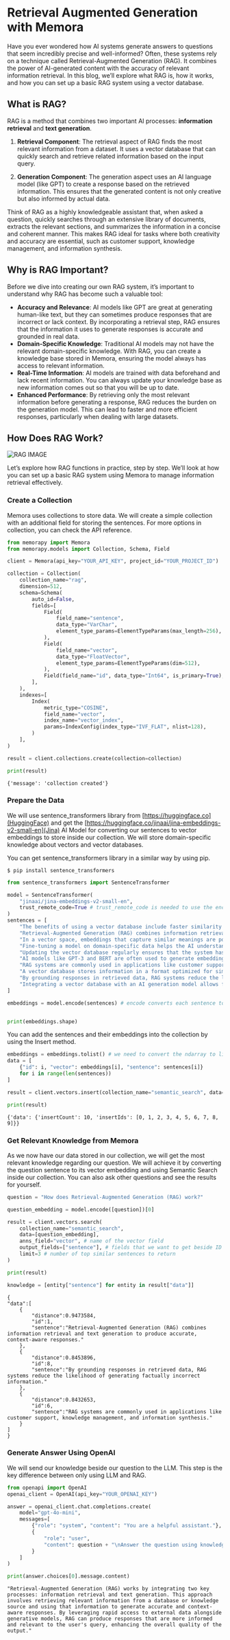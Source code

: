 # Retrieval Augmented Generation with Memora
Have you ever wondered how AI systems generate answers to questions that seem incredibly precise and well-informed? Often, these systems rely on a technique called Retrieval-Augmented Generation (RAG). It combines the power of AI-generated content with the accuracy of relevant information retrieval. In this blog, we’ll explore what RAG is, how it works, and how you can set up a basic RAG system using a vector database.

## What is RAG?
RAG is a method that combines two important AI processes: **information retrieval** and **text generation**.

1. **Retrieval Component**: The retrieval aspect of RAG finds the most relevant information from a dataset. It uses a vector database that can quickly search and retrieve related information based on the input query.

2. **Generation Component**: The generation aspect uses an AI language model (like GPT) to create a response based on the retrieved information. This ensures that the generated content is not only creative but also informed by actual data.

Think of RAG as a highly knowledgeable assistant that, when asked a question, quickly searches through an extensive library of documents, extracts the relevant sections, and summarizes the information in a concise and coherent manner. This makes RAG ideal for tasks where both creativity and accuracy are essential, such as customer support, knowledge management, and information synthesis.

## Why is RAG Important?
Before we dive into creating our own RAG system, it’s important to understand why RAG has become such a valuable tool:

- **Accuracy and Relevance**: AI models like GPT are great at generating human-like text, but they can sometimes produce responses that are incorrect or lack context. By incorporating a retrieval step, RAG ensures that the information it uses to generate responses is accurate and grounded in real data.
- **Domain-Specific Knowledge**: Traditional AI models may not have the relevant domain-specific knowledge. With RAG, you can create a knowledge base stored in Memora, ensuring the model always has access to relevant information.
- **Real-Time Information**: AI models are trained with data beforehand and lack recent information. You can always update your knowledge base as new information comes out so that you will be up to date.  
- **Enhanced Performance**: By retrieving only the most relevant information before generating a response, RAG reduces the burden on the generation model. This can lead to faster and more efficient responses, particularly when dealing with large datasets.

## How Does RAG Work? 

![RAG IMAGE](../assets/rag.png)


Let’s explore how RAG functions in practice, step by step. We’ll look at how you can set up a basic RAG system using Memora to manage information retrieval effectively.



### Create a Collection
Memora uses collections to store data. We will create a simple collection with an additional field for storing the sentences. For more options in collection, you can check the API reference. 

```python
from memorapy import Memora
from memorapy.models import Collection, Schema, Field 

client = Memora(api_key="YOUR_API_KEY", project_id="YOUR_PROJECT_ID")

collection = Collection(
    collection_name="rag",
    dimension=512,
    schema=Schema(
        auto_id=False,
        fields=[
            Field(
                field_name="sentence",
                data_type="VarChar",
                element_type_params=ElementTypeParams(max_length=256),
            ),
            Field(
                field_name="vector",
                data_type="FloatVector",
                element_type_params=ElementTypeParams(dim=512),
            ),
            Field(field_name="id", data_type="Int64", is_primary=True),
        ],
    ),
    indexes=[
        Index(
            metric_type="COSINE",
            field_name="vector",
            index_name="vector_index",
            params=IndexConfig(index_type="IVF_FLAT", nlist=128),
        )
    ],
)

result = client.collections.create(collection=collection)

print(result)
```
    {'message': 'collection created'}

### Prepare the Data
We will use sentence_transformers library from [https://huggingface.co](HuggingFace) and get the [https://huggingface.co/jinaai/jina-embeddings-v2-small-en](Jina) AI Model for converting our sentences to vector embeddings to store inside our collection. We will store domain-specific knowledge about vectors and vector databases.

You can get sentence_transformers library in a similar way by using pip.

```shell
$ pip install sentence_transformers
```

```python
from sentence_transformers import SentenceTransformer

model = SentenceTransformer(
    "jinaai/jina-embeddings-v2-small-en", 
    trust_remote_code=True # trust_remote_code is needed to use the encode method
)
sentences = [
    "The benefits of using a vector database include faster similarity searches and the ability to handle large-scale data efficiently.",
    "Retrieval-Augmented Generation (RAG) combines information retrieval and text generation to produce accurate, context-aware responses.",
    "In a vector space, embeddings that capture similar meanings are positioned close to each other, enabling quick retrieval of relevant information.",
    "Fine-tuning a model on domain-specific data helps the AI understand the context and terminology of a particular field better.",
    "Updating the vector database regularly ensures that the system has access to the latest and most relevant information for generating responses.",
    "AI models like GPT-3 and BERT are often used to generate embeddings for transforming textual data into vectors.",
    "RAG systems are commonly used in applications like customer support, knowledge management, and information synthesis.",
    "A vector database stores information in a format optimized for similarity searches, making it ideal for retrieval tasks in AI systems.",
    "By grounding responses in retrieved data, RAG systems reduce the likelihood of generating factually incorrect information.",
    "Integrating a vector database with an AI generation model allows for dynamic, real-time responses that are informed by a large dataset."
]

embeddings = model.encode(sentences) # encode converts each sentence to its vector embedding by using jina model


print(embeddings.shape)
```
You can add the sentences and their embeddings into the collection by using the Insert method.

```python
embeddings = embeddings.tolist() # we need to convert the ndarray to list as they are not JSON serializable
data = [
    {"id": i, "vector": embeddings[i], "sentence": sentences[i]}
    for i in range(len(sentences))
]

result = client.vectors.insert(collection_name="semantic_search", data=data)

print(result)
```
    {'data': {'insertCount': 10, 'insertIds': [0, 1, 2, 3, 4, 5, 6, 7, 8, 9]}}

### Get Relevant Knowledge from Memora
As we now have our data stored in our collection, we will get the most relevant knowledge regarding our question. We will achieve it by converting the question sentence to its vector embedding and using Semantic Search inside our collection. You can also ask other questions and see the results for yourself.


```python
question = "How does Retrieval-Augmented Generation (RAG) work?"

question_embedding = model.encode([question])[0]

result = client.vectors.search(
    collection_name="semantic_search",
    data=[question_embedding],
    anns_field="vector", # name of the vector field
    output_fields=["sentence"], # fields that we want to get beside ID
    limit=3 # number of top similar sentences to return
)

print(result)

knowledge = [entity["sentence"] for entity in result["data"]]
```
    {
    "data":[
        {
            "distance":0.9473584,
            "id":1,
            "sentence":"Retrieval-Augmented Generation (RAG) combines information retrieval and text generation to produce accurate, context-aware responses."
        },
        {
            "distance":0.8453896,
            "id":8,
            "sentence":"By grounding responses in retrieved data, RAG systems reduce the likelihood of generating factually incorrect information."
        },
        {
            "distance":0.8432653,
            "id":6,
            "sentence":"RAG systems are commonly used in applications like customer support, knowledge management, and information synthesis."
        }
    ]
    }

### Generate Answer Using OpenAI
We will send our knowledge beside our question to the LLM. This step is the key difference between only using LLM and RAG.


```python
from openapi import OpenAI
openai_client = OpenAI(api_key="YOUR_OPENAI_KEY")

answer = openai_client.chat.completions.create(
    model="gpt-4o-mini",
    messages=[
        {"role": "system", "content": "You are a helpful assistant."},
        {
            "role": "user",
            "content": question + "\nAnswer the question using knowledge below:\n" + str(knowledge)
        }
    ]
)

print(answer.choices[0].message.content)
```
    "Retrieval-Augmented Generation (RAG) works by integrating two key processes: information retrieval and text generation. This approach involves retrieving relevant information from a database or knowledge source and using that information to generate accurate and context-aware responses. By leveraging rapid access to external data alongside generative models, RAG can produce responses that are more informed and relevant to the user's query, enhancing the overall quality of the output."


